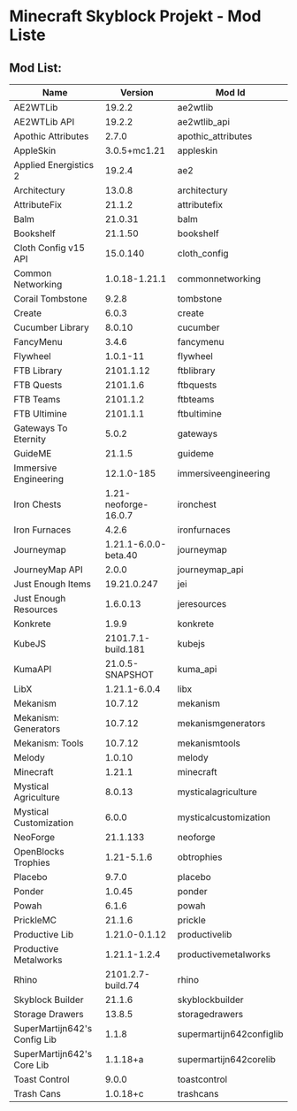 # Minecraft Skyblock Projekt - Mod Liste

## Mod List:
| Name                          | Version                   | Mod Id                     |
| ----------------------------- | ------------------------- | -------------------------- |
| AE2WTLib                      | 19.2.2                    | ae2wtlib                   |
| AE2WTLib API                  | 19.2.2                    | ae2wtlib_api               |
| Apothic Attributes            | 2.7.0                     | apothic_attributes         |
| AppleSkin                     | 3.0.5+mc1.21              | appleskin                  |
| Applied Energistics 2         | 19.2.4                    | ae2                        |
| Architectury                  | 13.0.8                    | architectury               |
| AttributeFix                  | 21.1.2                    | attributefix               |
| Balm                          | 21.0.31                   | balm                       |
| Bookshelf                     | 21.1.50                   | bookshelf                  |
| Cloth Config v15 API          | 15.0.140                  | cloth_config               |
| Common Networking             | 1.0.18-1.21.1             | commonnetworking           |
| Corail Tombstone              | 9.2.8                     | tombstone                  |
| Create                        | 6.0.3                     | create                     |
| Cucumber Library              | 8.0.10                    | cucumber                   |
| FancyMenu                     | 3.4.6                     | fancymenu                  |
| Flywheel                      | 1.0.1-11                  | flywheel                   |
| FTB Library                   | 2101.1.12                 | ftblibrary                 |
| FTB Quests                    | 2101.1.6                  | ftbquests                  |
| FTB Teams                     | 2101.1.2                  | ftbteams                   |
| FTB Ultimine                  | 2101.1.1                  | ftbultimine                |
| Gateways To Eternity          | 5.0.2                     | gateways                   |
| GuideME                       | 21.1.5                    | guideme                    |
| Immersive Engineering         | 12.1.0-185                | immersiveengineering       |
| Iron Chests                   | 1.21-neoforge-16.0.7      | ironchest                  |
| Iron Furnaces                 | 4.2.6                     | ironfurnaces               |
| Journeymap                    | 1.21.1-6.0.0-beta.40      | journeymap                 |
| JourneyMap API                | 2.0.0                     | journeymap_api             |
| Just Enough Items             | 19.21.0.247               | jei                        |
| Just Enough Resources         | 1.6.0.13                  | jeresources                |
| Konkrete                      | 1.9.9                     | konkrete                   |
| KubeJS                        | 2101.7.1-build.181        | kubejs                     |
| KumaAPI                       | 21.0.5-SNAPSHOT           | kuma_api                   |
| LibX                          | 1.21.1-6.0.4              | libx                       |
| Mekanism                      | 10.7.12                   | mekanism                   |
| Mekanism: Generators          | 10.7.12                   | mekanismgenerators         |
| Mekanism: Tools               | 10.7.12                   | mekanismtools              |
| Melody                        | 1.0.10                    | melody                     |
| Minecraft                     | 1.21.1                    | minecraft                  |
| Mystical Agriculture          | 8.0.13                    | mysticalagriculture        |
| Mystical Customization        | 6.0.0                     | mysticalcustomization      |
| NeoForge                      | 21.1.133                  | neoforge                   |
| OpenBlocks Trophies           | 1.21-5.1.6                | obtrophies                 |
| Placebo                       | 9.7.0                     | placebo                    |
| Ponder                        | 1.0.45                    | ponder                     |
| Powah                         | 6.1.6                     | powah                      |
| PrickleMC                     | 21.1.6                    | prickle                    |
| Productive Lib                | 1.21.0-0.1.12             | productivelib              |
| Productive Metalworks         | 1.21.1-1.2.4              | productivemetalworks       |
| Rhino                         | 2101.2.7-build.74         | rhino                      |
| Skyblock Builder              | 21.1.6                    | skyblockbuilder            |
| Storage Drawers               | 13.8.5                    | storagedrawers             |
| SuperMartijn642's Config Lib  | 1.1.8                     | supermartijn642configlib   |
| SuperMartijn642's Core Lib    | 1.1.18+a                  | supermartijn642corelib     |
| Toast Control                 | 9.0.0                     | toastcontrol               |
| Trash Cans                    | 1.0.18+c                  | trashcans                  |
